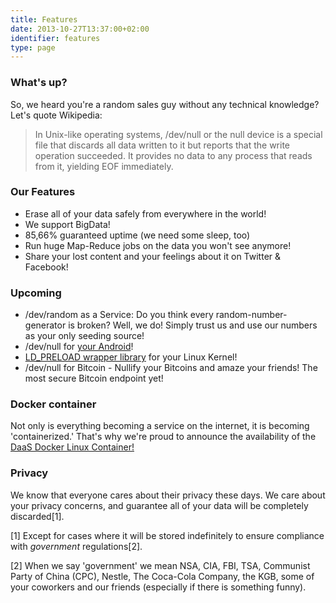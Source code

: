 ```yaml
---
title: Features
date: 2013-10-27T13:37:00+02:00
identifier: features
type: page
---
```


### What's up?

So, we heard you're a random sales guy without any technical knowledge? Let's quote
Wikipedia:

> In Unix-like operating systems, /dev/null or the null device is a special file
> that discards all data written to it but reports that the write operation
> succeeded. It provides no data to any process that reads from it, yielding
> EOF immediately.


### Our Features

* Erase all of your data safely from everywhere in the world!
* We support BigData!
* 85,66% guaranteed uptime (we need some sleep, too)
* Run huge Map-Reduce jobs on the data you won't see anymore!
* Share your lost content and your feelings about it on Twitter & Facebook!

### Upcoming

* /dev/random as a Service: Do you think every random-number-generator is broken? Well, we do!
  Simply trust us and use our numbers as your only seeding source!
* /dev/null for [your Android](https://github.com/artem-zinnatullin/dev-null-android)!
* [LD_PRELOAD wrapper library](https://gist.github.com/ryancdotorg/7241987) for your Linux Kernel!
* /dev/null for Bitcoin - Nullify your Bitcoins and amaze your friends! The most secure Bitcoin endpoint yet!

### Docker container

Not only is everything becoming a service on the internet, it is becoming 'containerized.' That's why we're
proud to announce the availability of the [DaaS Docker Linux Container!](https://github.com/boardstretcher/docker-files/tree/master/devnull-1.0_debian)

### Privacy

We know that everyone cares about their privacy these days.
We care about your privacy concerns, and guarantee all of your data will be completely discarded[1].


[1] Except for cases where it will be stored indefinitely to ensure compliance with *government* regulations[2].

[2] When we say 'government' we mean NSA, CIA, FBI, TSA, Communist Party of China (CPC), Nestle,
The Coca-Cola Company, the KGB, some of your coworkers and our friends (especially
if there is something funny).

